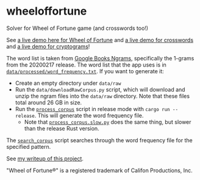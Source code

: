 # wheeloffortune
Solver for Wheel of Fortune game (and crosswords too!)

See [a live demo here for Wheel of Fortune](https://gregstoll.com/wheeloffortune/) and [a live demo for crosswords](https://gregstoll.com/crossword/) and [a live demo for cryptograms](https://gregstoll.com/cryptogram/)!

The word list is taken from [Google Books Ngrams](https://storage.googleapis.com/books/ngrams/books/datasetsv3.html), specifically the 1-grams from the 20200217 release. The word list that the app uses is in [`data/processed/word_frequency.txt`](https://github.com/gregstoll/wheeloffortune/blob/main/data/processed/word_frequency.txt). If you want to generate it:
- Create an empty directory under `data/raw`
- Run the `data/downloadRawCorpus.py` script, which will download and unzip the ngram files into the `data/raw` directory. Note that these files total around 26 GB in size.
- Run the [`process_corpus`](https://github.com/gregstoll/wheeloffortune/blob/main/process_corpus/src/main.rs) script in release mode with `cargo run --release`. This will generate the word frequency file.
  - Note that [`process_corpus.slow.py`](https://github.com/gregstoll/wheeloffortune/blob/main/process_corpus/process_corpus.slow.py) does the same thing, but slower than the release Rust version.

The [`search_corpus`](https://github.com/gregstoll/wheeloffortune/blob/main/search_corpus/src/main.rs) script searches through the word frequency file for the specified pattern.

See [my writeup of this project](https://gregstoll.wordpress.com/2021/09/18/new-project-wheel-of-fortune-solver-and-rust-is-still-faster-than-python/).

"Wheel of Fortune®" is a registered trademark of Califon Productions, Inc.
